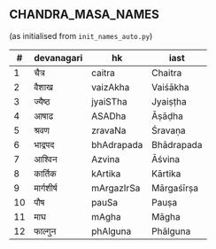 ## CHANDRA_MASA_NAMES
(as initialised from `init_names_auto.py`)

| # | devanagari | hk | iast |
|---| ---------- | -- | ---- |
| 1 | चैत्र | caitra | Chaitra |
| 2 | वैशाख | vaizAkha | Vaiśākha |
| 3 | ज्यैष्ठ | jyaiSTha | Jyaiṣṭha |
| 4 | आषाढ | ASADha | Āṣāḍha |
| 5 | श्रवण | zravaNa | Śravaṇa |
| 6 | भाद्रपद | bhAdrapada | Bhādrapada |
| 7 | आश्विन | Azvina | Āśvina |
| 8 | कार्तिक | kArtika | Kārtika |
| 9 | मार्गशीर्ष | mArgazIrSa | Mārgaśīrṣa |
| 10 | पौष | pauSa | Pauṣa |
| 11 | माघ | mAgha | Māgha |
| 12 | फाल्गुन | phAlguna | Phālguna |

